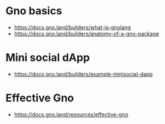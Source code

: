 # Gno basics
- https://docs.gno.land/builders/what-is-gnolang
- https://docs.gno.land/builders/anatomy-of-a-gno-package

# Mini social dApp
- https://docs.gno.land/builders/example-minisocial-dapp

# Effective Gno
- https://docs.gno.land/resources/effective-gno